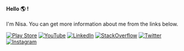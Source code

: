 #### Hello :earth_americas: ! 

I'm Nisa. You can get more information about me from the links below.

[![Play Store](https://img.shields.io/badge/-PlayStore-ffffff?style=flat&logo=googleplay&logoColor=000000)](https://play.google.com/store/apps/dev?id=6411367502435954294)
[![YouTube](https://img.shields.io/badge/-YouTube-ffffff?style=flat&logo=YouTube&logoColor=eb2f06)](https://www.youtube.com/NisaEfendioğlu)
[![LinkedIn](https://img.shields.io/badge/-LinkedIn-ffffff?style=flat&logo=linkedin&logoColor=0984e3)](https://www.linkedin.com/in/nisaefendioglu)
[![StackOverflow](https://img.shields.io/badge/-StackOverflow-ffffff?style=flat&logo=StackOverflow)](https://stackoverflow.com/users/11902787/nisa-efendioglu)
[![Twitter](https://img.shields.io/badge/-Twitter-ffffff?style=flat&logo=Twitter)](https://twitter.com/nisaefendioglu)
[![Instagram](https://img.shields.io/badge/-Instagram-ffffff?style=flat&logo=Instagram)](https://instagram.com/nisaefendiogluu)
